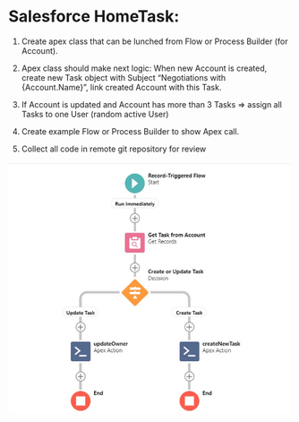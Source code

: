 # Salesforce HomeTask: 

1. Create apex class that can be lunched from Flow or Process Builder (for Account).

2. Apex class should make next logic: When new Account is created, create new Task object with Subject “Negotiations with {Account.Name}”, link created Account with this Task.

3. If Account is updated and Account has more than 3 Tasks => assign all Tasks to one User (random active User)

4. Create example Flow or Process Builder to show Apex call.

5. Collect all code in remote git repository for review


![Apex_in_Flow](/flow.jpg)

